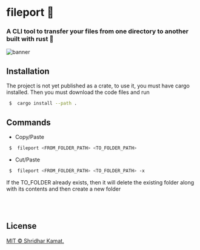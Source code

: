 
# fileport 🎈

### A CLI tool to transfer your files from one directory to another built with rust 🦀 


![banner](https://picsum.photos/id/174/1200/450)

## Installation
The project is not yet published as a crate, to use it, you must have cargo installed. Then you must download the code files and run 

```bash
 $  cargo install --path .
```

## Commands

- Copy/Paste 
```bash
 $  fileport <FROM_FOLDER_PATH> <TO_FOLDER_PATH>
```

- Cut/Paste 
```bash
 $  fileport <FROM_FOLDER_PATH> <TO_FOLDER_PATH> -x
```
If the TO_FOLDER already exists, then it will delete the existing folder along with its contents and then create a new folder

<br/><br/>

## License
    
[MIT © Shridhar Kamat.](../LICENSE)

